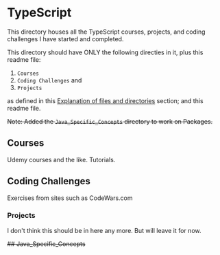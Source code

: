 # TypeScript

This directory houses all the TypeScript courses, projects, and coding challenges I have started and completed.

This directory should have ONLY the following directies in it, plus this readme file:
1. `Courses`
2. `Coding Challenges` and
3. `Projects`

as defined in this [Explanation of files and directories](https://github.com/JamieBort/LearningDirectory#explanation-of-files-and-directories) section; and this readme file.

~~Note: Added the `Java_Specific_Concepts` directory to work on Packages.~~

## Courses
Udemy courses and the like.
Tutorials.

## Coding Challenges
Exercises from sites such as CodeWars.com

### Projects
I don't think this should be in here any more. But will leave it for now.

~~## Java_Specific_Concepts~~